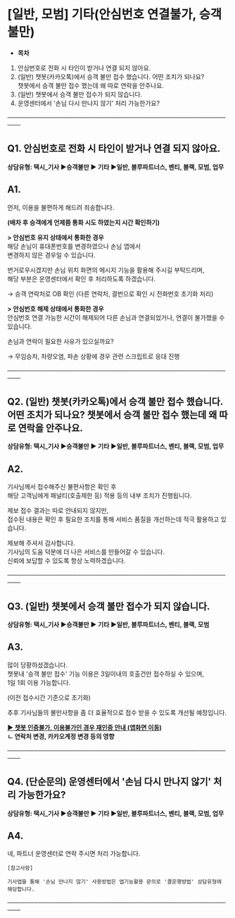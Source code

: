 # [일반, 모범] 기타(안심번호 연결불가, 승객불만)

* **목차**

1. 안심번호로 전화 시 타인이 받거나 연결 되지 않아요.
2. (일반) 챗봇(카카오톡)에서 승객 불만 접수 했습니다. 어떤 조치가 되나요?  
   챗봇에서 승객 불만 접수 했는데 왜 따로 연락을 안주나요.
3. (일반) 챗봇에서 승객 불만 접수가 되지 않습니다.
4. 운영센터에서 '손님 다시 만나지 않기' 처리 가능한가요?

─────────────────────────────────────────────────────

**Q1. 안심번호로 전화 시 타인이 받거나 연결 되지 않아요.**
-------------------------------------

**상담유형: **택시\_기사 ▶승객불만 ▶ 기타 ▶일반, 블루파트너스, 벤티, 블랙, 모범, 업무****

**A1.**
-------

먼저, 이용을 불편하게 해드려 죄송합니다.

**(배차 후 승객에게 언제쯤 통화 시도 하였는지 시간 확인하기)**

**> 안심번호 유지 상태에서 통화한 경우**  
해당 손님이 휴대폰번호를 변경하였으나 손님 앱에서   
변경하지 않은 경우일 수 있습니다.

번거로우시겠지만 손님 위치 화면의 메시지 기능을 활용해 주시길 부탁드리며,  
해당 부분은 운영센터에서 확인 후 처리하도록 하겠습니다.

→ 승객 연락처로 OB 확인 (다른 연락처, 결번으로 확인 시 전화번호 초기화 처리)

**> 안심번호 해제 상태에서 통화한 경우**  
안심번호 연결 가능한 시간이 해제되어 다른 손님과 연결되었거나, 연결이 불가했을 수 있습니다.

손님과 연락이 필요한 사유가 있으실까요?

→ 무임승차, 차량오염, 파손 상황에 경우 관련 스크립트로 응대 진행

─────────────────────────────────────────────────────

**Q2. (일반) 챗봇(카카오톡)에서 승객 불만 접수 했습니다. 어떤 조치가 되나요?** **챗봇에서 승객 불만 접수 했는데 왜 따로 연락을 안주나요.**
---------------------------------------------------------------------------------------

**상담유형: **택시\_기사 ▶승객불만 ▶ 기타 ▶일반, 블루파트너스, 벤티, 블랙, 모범, 업무****

**A2.**
-------

기사님께서 접수해주신 불편사항은 확인 후   
해당 고객님에게 패널티(호출제한 등) 적용 등의 내부 조치가 진행됩니다.

제보 접수 결과는 따로 안내되지 않지만,  
접수된 내용은 확인 후 필요한 조치를 통해 서비스 품질을 개선하는데 적극 활용하고 있습니다.

제보해 주셔서 감사합니다.  
기사님의 도움 덕분에 더 나은 서비스를 만들어갈 수 있습니다.  
신뢰에 보답할 수 있도록 항상 노력하겠습니다.

─────────────────────────────────────────────────────

**Q3. (일반) 챗봇에서 승객 불만 접수가 되지 않습니다.**
------------------------------------

**상담유형: **택시\_기사 ▶승객불만 ▶ 기타 ▶일반, 블루파트너스, 벤티, 블랙, 모범****

**A3.**
-------

많이 당황하셨겠습니다.  
챗봇내 '승객 불만 접수' 기능 이용은 3일이내의 호출건만 접수하실 수 있으며,  
1일 1회 이용 가능합니다.

(이전 접수시간 기준으로 초기화)

추후 기사님들의 불만사항을 좀 더 효율적으로 접수 받을 수 있도록 개선될 예정입니다.

**[▶ 챗봇 인증불가, 이용불가인 경우 재인증 안내 (앱화면 이동)](https://kakaomobilitysupport.zendesk.com/hc/ko/articles/29232184169241--%EA%B8%B0%EC%82%AC-%EC%B1%97%EB%B4%87-%EB%A9%94%EB%89%B4-%ED%94%8C%EB%A1%9C%EC%9A%B0-%EC%B1%97%EB%B4%87-%EC%8B%9C%EC%9E%91-%EC%B5%9C%EC%B4%88-%EC%9D%B8%EC%A6%9D-%EC%9E%AC%EC%9D%B8%EC%A6%9D-%EC%9D%B8%EC%A6%9D%EB%B6%88%EA%B0%80)  
ㄴ 연락처 변경, 카카오계정 변경 등의 영향**

─────────────────────────────────────────────────────

**Q4. (단순문의)** **운영센터에서 '손님 다시 만나지 않기' 처리 가능한가요?**
--------------------------------------------------

**상담유형: **택시\_기사 ▶승객불만 ▶ 기타 ▶일반, 블루파트너스, 벤티, 블랙, 모범, 업무****

**A4.**
-------

네, 파트너 운영센터로 연락 주시면 처리 가능합니다.

```
[참고사항]  
  
기사앱을 통해 '손님 만나지 않기' 사용방법은 앱기능활용 문의로 '콜운행방법' 상담유형에 해당합니다.
```

─────────────────────────────────────────────────────